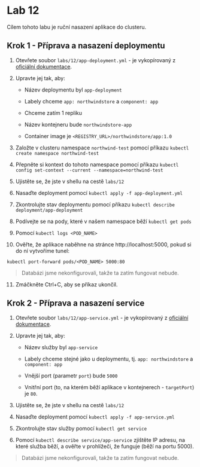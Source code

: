# Lab 12

Cílem tohoto labu je ruční nasazení aplikace do clusteru.

## Krok 1 - Příprava a nasazení deploymentu

1. Otevřete soubor `labs/12/app-deployment.yml` - je vykopírovaný z [oficiální dokumentace](https://kubernetes.io/docs/concepts/workloads/controllers/deployment/).

2. Upravte jej tak, aby:

    * Název deploymentu byl `app-deployment`

    * Labely chceme `app: northwindstore` a `component: app`

    * Chceme zatím 1 repliku

    * Název kontejneru bude `northwindstore-app`

    * Container image je `<REGISTRY_URL>/northwindstore/app:1.0`

3. Založte v clusteru namespace `northwind-test` pomocí příkazu `kubectl create namespace northwind-test`

4. Přepněte si kontext do tohoto namespace pomocí příkazu `kubectl config set-context --current --namespace=northwind-test`

5. Ujistěte se, že jste v shellu na cestě `labs/12`

6. Nasaďte deployment pomocí `kubectl apply -f app-deployment.yml`

7. Zkontrolujte stav deploymentu pomocí příkazu `kubectl describe deployment/app-deployment`

8. Podívejte se na pody, které v našem namespace běží `kubectl get pods`

9. Pomocí `kubectl logs <POD_NAME>`

10. Ověřte, že aplikace naběhne na stránce http://localhost:5000, pokud si do ní vytvoříme tunel:

```
kubectl port-forward pods/<POD_NAME> 5000:80
```

> Databázi jsme nekonfigurovali, takže ta zatím fungovat nebude.

11. Zmáčkněte Ctrl+C, aby se příkaz ukončil.

## Krok 2 - Příprava a nasazení service

1. Otevřete soubor `labs/12/app-service.yml` - je vykopírovaný z [oficiální dokumentace](https://kubernetes.io/docs/concepts/services-networking/service/).

2. Upravte jej tak, aby:

    * Název služby byl `app-service`

    * Labely chceme stejné jako u deploymentu, tj. `app: northwindstore` a `component: app`

    * Vnější port (parametr `port`) bude `5000`

    * Vnitřní port (to, na kterém běží aplikace v kontejnerech - `targetPort`) je `80`.

3. Ujistěte se, že jste v shellu na cestě `labs/12`

4. Nasaďte deployment pomocí `kubectl apply -f app-service.yml`

5. Zkontrolujte stav služby pomocí `kubectl get service`

6. Pomocí `kubectl describe service/app-service` zjištěte IP adresu, na které služba běží, a ověřte v prohlížeči, že funguje (běží na portu 5000).

> Databázi jsme nekonfigurovali, takže ta zatím fungovat nebude.

